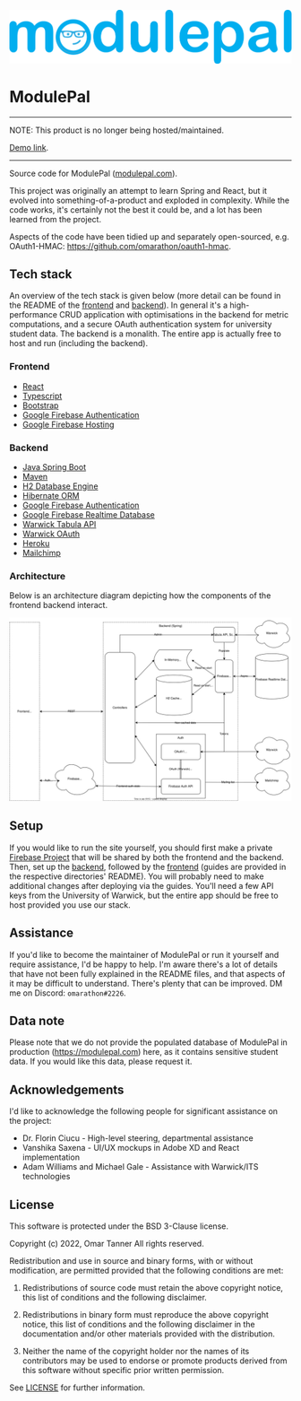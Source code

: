 <p align="center">
<a href="https://modulepal.com" target="_blank"><img src="https://raw.githubusercontent.com/ModulePal/modulepal/main/frontend/src/img/logo-large-no-warwick.png" width="600" /></a>
</p>

# ModulePal

----

NOTE: This product is no longer being hosted/maintained.

[Demo link](https://youtu.be/zOoJNQIcz-0?si=HUsMza2qovaGel8p).

----


Source code for ModulePal ([modulepal.com](https://modulepal.com/)).

This project was originally an attempt to learn Spring and React, but it evolved into something-of-a-product and exploded in complexity. While the code works, it's certainly not the best it could be, and a lot has been learned from the project.

Aspects of the code have been tidied up and separately open-sourced, e.g. OAuth1-HMAC: https://github.com/omarathon/oauth1-hmac.

## Tech stack

An overview of the tech stack is given below (more detail can be found in the README of the [frontend](/frontend/) and [backend](/backend/)). In general it's a high-performance CRUD application with optimisations in the backend for metric computations, and a secure OAuth authentication system for university student data. The backend is a monalith. The entire app is actually free to host and run (including the backend).

### Frontend

* [React](https://reactjs.org/)
* [Typescript](https://www.typescriptlang.org/)
* [Bootstrap](https://getbootstrap.com)
* [Google Firebase Authentication](https://firebase.google.com/docs/auth)
* [Google Firebase Hosting](https://firebase.google.com/docs/hosting)

### Backend
  
* [Java Spring Boot](https://spring.io/projects/spring-boot)
* [Maven](https://maven.apache.org/)
* [H2 Database Engine](https://www.h2database.com/html/main.html) 
* [Hibernate ORM](https://hibernate.org/orm/)
* [Google Firebase Authentication](https://firebase.google.com/docs/auth)
* [Google Firebase Realtime Database](https://firebase.google.com/docs/database)
* [Warwick Tabula API](https://warwick.ac.uk/services/its/servicessupport/web/tabula/api/)
* [Warwick OAuth](https://warwick.ac.uk/services/its/servicessupport/web/sign-on/help/oauth/apis)
* [Heroku](https://www.heroku.com/)
* [Mailchimp](https://mailchimp.com)

### Architecture

Below is an architecture diagram depicting how the components of the frontend backend interact.

![](architecture.svg)

## Setup

If you would like to run the site yourself, you should first make a private [Firebase Project](https://firebase.google.com/) that will be shared by both the frontend and the backend. Then, set up the [backend](/backend/), followed by the [frontend](/frontend/) (guides are provided in the respective directories' README). You will probably need to make additional changes after deploying via the guides. You'll need a few API keys from the University of Warwick, but the entire app should be free to host provided you use our stack.

## Assistance

If you'd like to become the maintainer of ModulePal or run it yourself and require assistance, I'd be happy to help. I'm aware there's a lot of details that have not been fully explained in the README files, and that aspects of it may be difficult to understand. There's plenty that can be improved. DM me on Discord: `omarathon#2226`.

## Data note

Please note that we do not provide the populated database of ModulePal in production (https://modulepal.com) here, as it contains sensitive student data. If you would like this data, please request it.

## Acknowledgements

I'd like to acknowledge the following people for significant assistance on the project:

* Dr. Florin Ciucu - High-level steering, departmental assistance
* Vanshika Saxena - UI/UX mockups in Adobe XD and React implementation
* Adam Williams and Michael Gale - Assistance with Warwick/ITS technologies

## License

This software is protected under the BSD 3-Clause license.

Copyright (c) 2022, Omar Tanner
All rights reserved.

Redistribution and use in source and binary forms, with or without modification, are permitted provided that the following conditions are met:

1. Redistributions of source code must retain the above copyright notice, this list of conditions and the following disclaimer.

2. Redistributions in binary form must reproduce the above copyright notice, this list of conditions and the following disclaimer in the documentation and/or other materials provided with the distribution.

3. Neither the name of the copyright holder nor the names of its contributors may be used to endorse or promote products derived from this software without specific prior written permission.

See [LICENSE](/LICENSE/) for further information.
